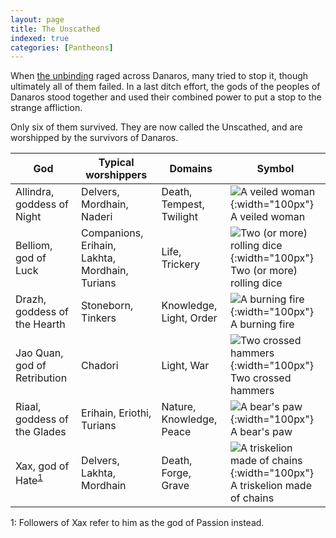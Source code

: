 ```yaml
---
layout: page
title: The Unscathed
indexed: true
categories: [Pantheons]
---
```

When [the unbinding](/history/the-unbinding) raged across Danaros, many tried to stop it, though ultimately all of them failed. 
In a last ditch effort, the gods of the peoples of Danaros stood together and used their combined power to put a stop to the
strange affliction.

Only six of them survived. They are now called the Unscathed, and are worshipped by the survivors of Danaros.

| God                                  | Typical worshippers                            | Domains                  | Symbol                                                                                                      | 
|--------------------------------------|------------------------------------------------|--------------------------|-------------------------------------------------------------------------------------------------------------|
| Allindra, goddess of Night           | Delvers, Mordhain, Naderi                      | Death, Tempest, Twilight | ![A veiled woman](../holy-symbols/allindra.png){:width="100px"} <br />A veiled woman                        |
| Belliom, god of Luck                 | Companions, Erihain, Lakhta, Mordhain, Turians | Life, Trickery           | ![Two (or more) rolling dice](../holy-symbols/belliom.png){:width="100px"} <br />Two (or more) rolling dice |
| Drazh, goddess of the Hearth         | Stoneborn, Tinkers                             | Knowledge, Light, Order  | ![A burning fire](../holy-symbols/drazh.png){:width="100px"} <br />A burning fire                           |
| Jao Quan, god of Retribution         | Chadori                                        | Light, War               | ![Two crossed hammers](../holy-symbols/jao_quan.png){:width="100px"} <br />Two crossed hammers              |
| Riaal, goddess of the Glades         | Erihain, Eriothi, Turians                      | Nature, Knowledge, Peace | ![A bear's paw](../holy-symbols/riaal.png){:width="100px"} <br />A bear's paw                               |
| Xax, god of Hate<sup>[1](#xax)</sup> | Delvers, Lakhta, Mordhain                      | Death, Forge, Grave      | ![A triskelion made of chains](../holy-symbols/xax.png){:width="100px"} <br/> A triskelion made of chains   |

<a name="xax">1</a>: Followers of Xax refer to him as the god of Passion instead.
